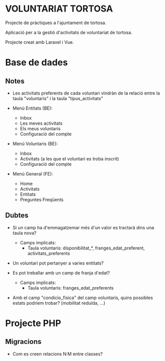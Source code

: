 # VOLUNTARIAT TORTOSA

Projecte de pràctiques a l'ajuntament de tortosa.

Aplicació per a la gestió d'activitats de voluntariat de tortosa.

Projecte creat amb Laravel i Vue.

# Base de dades
## Notes

- Les activitats preferents de cada voluntari vindràn de la relació entre la taula "voluntaris" i la taula "tipus_activitats"

- Menú Entitats (BE):
    - Inbox
    - Les meves activitats
    - Els meus voluntaris
    - Configuració del compte

- Menú Voluntaris (BE):
    - Inbox
    - Activitats (a les que el voluntari es troba inscrit)
    - Configuració del compte

- Menú General (FE):
    - Home
    - Activitats
    - Entitats
    - Preguntes Freqüents

## Dubtes

- Si un camp ha d'emmagatzemar més d'un valor es tractarà dins una taula nova?
    - Camps implicats:
        - Taula voluntaris: disponibilitat_*, franges_edat_preferent, activitats_preferents

- Un voluntari pot pertanyer a varies entitats?

- Es pot treballar amb un camp de franja d'edat?
    - Camps implicats:
        - Taula voluntaris: franges_edat_preferents

- Amb el camp "condicio_fisica" del camp voluntaris, quins possibles estats podriem trobar? (mobilitat reduïda, ...)

# Projecte PHP

## Migracions

- Com es creen relacions N:M entre classes?

